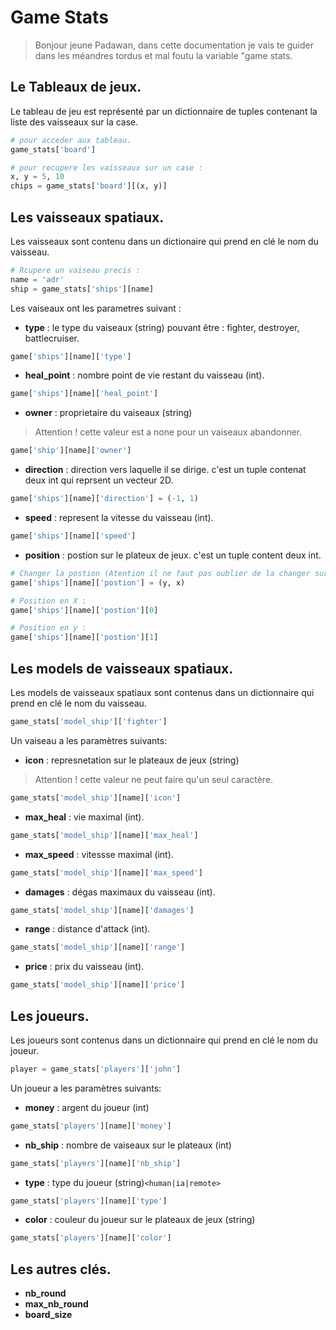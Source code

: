 # Game Stats
> Bonjour jeune Padawan, dans cette documentation je vais te guider dans les méandres tordus et mal foutu la variable "game stats.

## Le Tableaux de jeux.
Le tableau de jeu est représenté par un dictionnaire de tuples contenant la liste des vaisseaux sur la case.

```python
# pour acceder aux tableau.
game_stats['board']

# pour recupere les vaisseaux sur un case :
x, y = 5, 10
chips = game_stats['board'][(x, y)]
```

## Les vaisseaux spatiaux.
Les vaisseaux sont contenu dans un dictionaire qui prend en clé le nom du vaisseau.

```python
# Rcupere un vaiseau precis :
name = 'adr'
ship = game_stats['ships'][name]
```

Les vaiseaux ont les parametres suivant :
- **type** : le type du vaiseaux (string) pouvant être : fighter, destroyer, battlecruiser.
```python
game['ships'][name]['type']
```

- **heal_point** : nombre point de vie restant du vaisseau (int).
```python
game['ships'][name]['heal_point']
```

- **owner** : proprietaire du vaiseaux (string)

> Attention ! cette valeur est a none pour un vaiseaux abandonner.

```python
game['ship'][name]['owner']
```

- **direction** : direction vers laquelle il se dirige. c'est un tuple contenat deux int qui reprsent un vecteur 2D.
```python
game['ships'][name]['direction'] = (-1, 1)
```

- **speed** : represent la vitesse du vaisseau (int).
```python
game['ships'][name]['speed']
```

- **position** : postion sur le plateux de jeux. c'est un tuple content deux int.
```python
# Changer la postion (Atention il ne faut pas oublier de la changer sur le plateau de jeu !):
game['ships'][name]['postion'] = (y, x)

# Position en X :
game['ships'][name]['postion'][0]

# Position en y :
game['ships'][name]['postion'][1]
```

## Les models de vaisseaux spatiaux.
Les models de vaisseaux spatiaux sont contenus dans un dictionnaire qui prend en clé le nom du vaisseau.
```python
game_stats['model_ship']['fighter']
```

Un vaiseau a les paramètres suivants:
- **icon** : represnetation sur le plateaux de jeux (string)

> Attention ! cette valeur ne peut faire qu'un seul caractère.

```python
game_stats['model_ship'][name]['icon']
```
- **max_heal** : vie maximal (int).
```python
game_stats['model_ship'][name]['max_heal']
```
- **max_speed** : vitessse maximal (int).
```python
game_stats['model_ship'][name]['max_speed']
```
- **damages** : dégas maximaux du vaisseau (int).
```python
game_stats['model_ship'][name]['damages']
```
- **range** : distance d'attack (int).
```python
game_stats['model_ship'][name]['range']
```

- **price** : prix du vaisseau (int).
```python
game_stats['model_ship'][name]['price']
```

## Les joueurs.
Les joueurs sont contenus dans un dictionnaire qui prend en clé le nom du joueur.
```python
player = game_stats['players']['john']
```

Un joueur a les paramètres suivants:
- **money** : argent du joueur (int)
```python
game_stats['players'][name]['money']
```
- **nb_ship** : nombre de vaiseaux sur le plateaux (int)
```python
game_stats['players'][name]['nb_ship']
```
- **type** : type du joueur (string)```<human|ia|remote>```
```python
game_stats['players'][name]['type']
```
- **color** : couleur du joueur sur le plateaux de jeux (string)
```python
game_stats['players'][name]['color']
```

## Les autres clés.
- **nb_round**
- **max_nb_round**
- **board_size**
